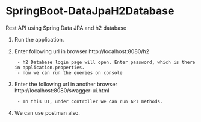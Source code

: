 # SpringBoot-DataJpaH2Database
Rest API using Spring Data JPA and h2 database

1. Run the application.

2. Enter following url in browser
    http://localhost:8080/h2
        
        - h2 Database login page will open. Enter password, which is there in application.properties.
        - now we can run the queries on console
        
3. Enter the following url in another browser
    http://localhost:8080/swagger-ui.html
        
        - In this UI, under controller we can run API methods.
        
4. We can use postman also.
